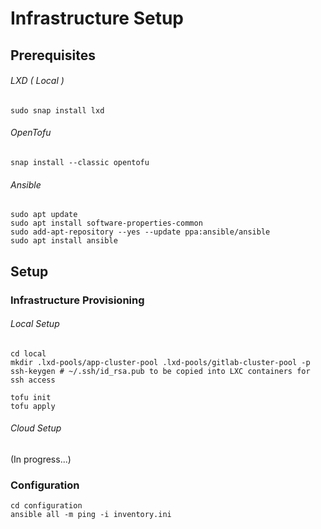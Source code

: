 # Infrastructure Setup

## Prerequisites

###### LXD ( Local )

```
sudo snap install lxd
```

###### OpenTofu

```
snap install --classic opentofu
```

###### Ansible

```
sudo apt update
sudo apt install software-properties-common
sudo add-apt-repository --yes --update ppa:ansible/ansible
sudo apt install ansible
```

## Setup

### Infrastructure Provisioning

###### Local Setup

```
cd local
mkdir .lxd-pools/app-cluster-pool .lxd-pools/gitlab-cluster-pool -p
ssh-keygen # ~/.ssh/id_rsa.pub to be copied into LXC containers for ssh access

tofu init
tofu apply 
```

###### Cloud Setup

(In progress...)

### Configuration

```
cd configuration
ansible all -m ping -i inventory.ini
```
